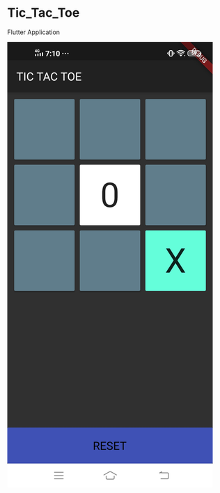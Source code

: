 # Tic_Tac_Toe
 Flutter Application
 
 
 ![alt text]( https://github.com/blackcrabb/Tic_Tac_Toe/blob/master/tictactoe.jpg "Tic Tac Toe")
